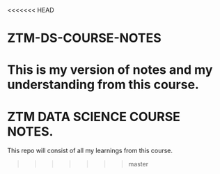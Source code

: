 <<<<<<< HEAD
# ZTM-DS-COURSE-NOTES
This is my version of notes and my understanding from this course.
=======
# ZTM DATA SCIENCE COURSE NOTES.

This repo will consist of all my learnings from this course.
>>>>>>> master
